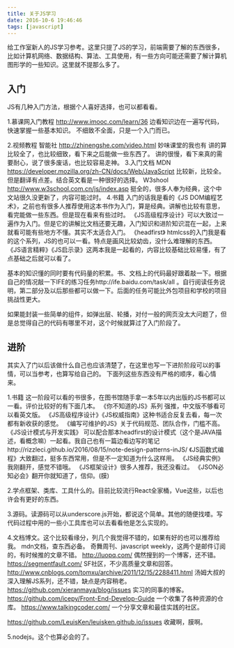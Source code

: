 ```yaml
---
title: 关于JS学习
date: 2016-10-6 19:46:46
tags: [javascript]
---
```

给工作室新人的JS学习参考。这里只提了JS的学习，前端需要了解的东西很多，比如计算机网络、数据结构、算法、工具使用，有一些方向可能还需要了解计算机图形学的一些知识。这里就不提那么多了。

## 入门

JS有几种入门方法，根据个人喜好选择，也可以都看看。

1.慕课网入门教程 http://www.imooc.com/learn/36
边看知识边在一遍写代码，快速掌握一些基本知识。
不细致不全面，只是一个入门而已。
<!--more-->
2.视频教程 
智能社 
http://zhinengshe.com/video.html
妙味课堂的我也有
讲的算比较全了，也比较细致，看下来之后能做一些东西了。
讲的很慢，看下来真的需要耐心，说了很多废话，也比较容易走神。
3.入门文档
MDN https://developer.mozilla.org/zh-CN/docs/Web/JavaScript
比较新，比较全。但是翻译有点差。结合英文看是一种很好的选择。
W3shool http://www.w3school.com.cn/js/index.asp
挺全的，很多人奉为经典，这个中文站很久没更新了，内容可能过时。
4.书籍
入门的话我是看的《JS DOM编程艺术》，之前也有很多人推荐使用这本书作为入门，算是经典。讲解也比较有意思，看完能做一些东西。但是现在看来有些过时。
《JS高级程序设计》可以大致过一遍作为入门。但是它的讲解比文档还要无趣，入门知识和进阶知识混在一起，上来就看可能有些地方不懂。其实不太适合入门。
《headfirst》 htmlcss的入门我是看的这个系列，JS的也可以一看。特点是画风比较幼齿，没什么难理解的东西。
《JS语言精粹》《JS启示录》这两本我是一起看的，内容比较基础比较易懂，有了点基础之后就可以看了。


基本的知识懂的同时要有代码量的积累。书、文档上的代码最好跟着敲一下。根据自己的情况敲一下IFE的练习任务http://ife.baidu.com/task/all 。自行阅读任务说明，第二部分及以后那些都可以做一下。后面的任务可能比外包项目和学校的项目挑战性更大。

如果能封装一些简单的组件，如弹出层、轮播，对付一般的网页没太大问题了，但是总觉得自己的代码有哪里不对，这个时候就算过了入门阶段了。

## 进阶
其实入了门以后该做什么自己也应该清楚了，在这里也写一下进阶阶段可以的事情，可以当参考，也算写给自己的。
下面列这些东西没有严格的顺序，看心情来。

1.书籍
这一阶段可以看的书很多，在图书馆随手拿一本5年以内出版的JS书都可以一看。评价比较好的有下面几本。
《你不知道的JS》系列 强推，中文版不够看可以看英文版。
《JS高级程序设计》《JS权威指南》这种书适合反复去看，每一次都有新收获的感觉。
《编写可维护的JS》关于代码规范、团队合作，门槛不高。
《JS设计模式与开发实践》 可以配合那本headfirst的设计模式（这个是JAVA描述，看概念嘛）一起看。我自己也有一篇边看边写的笔记http://rizzleci.github.io/2016/08/15/note-design-patterns-inJS/
《JS函数式编程》大致翻过，挺多东西常用，但是不一定知道为什么这样用。
《JS经典实例》我刚翻开，感觉不错哦。
《JS框架设计》很多人推荐，我还没看过。
《JSON必知必会》翻开你就知道了，信仰。(膜)

2.学点框架、类库、工具什么的。目前比较流行React全家桶，Vue这些，以后也许会有更好的东西。

3.源码。读源码可以从underscore.js开始，都说这个简单。其他的随便找喽。写代码过程中用的一些小工具库也可以去看看他是怎么实现的。

4.文档博文。这个比较看缘分，列几个我觉得不错的，如果有好的也可以推荐给我。
mdn文档，查东西必备。
奇舞周刊、javascript weekly，这两个是邮件订阅的，有时候推的文章不错。
http://luopq.com/ 偶然搜到的一个博客，还不错。
https://segmentfault.com/ SF社区，不少高质量文章和回答。
http://www.cnblogs.com/tomxu/archive/2011/12/15/2288411.html 汤姆大叔的深入理解JS系列，还不错，缺点是内容稍老。
https://github.com/xieranmaya/blog/issues 实习的同事的博客。
https://github.com/icepy/Front-End-Develop-Guide 一个收集了各种资源的仓库。
https://www.talkingcoder.com/ 一个分享文章和最佳实践的社区。

https://github.com/LeuisKen/leuisken.github.io/issues 收藏啊，膜啊。

5.nodejs。这个也算必会的了。

